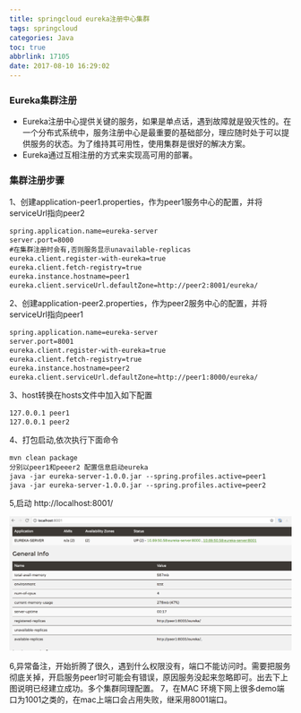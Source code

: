```yaml
---
title: springcloud eureka注册中心集群
tags: springcloud
categories: Java
toc: true
abbrlink: 17105
date: 2017-08-10 16:29:02
---
```

### Eureka集群注册
- Eureka注册中心提供关键的服务，如果是单点话，遇到故障就是毁灭性的。在一个分布式系统中，服务注册中心是最重要的基础部分，理应随时处于可以提供服务的状态。为了维持其可用性，使用集群是很好的解决方案。
- Eureka通过互相注册的方式来实现高可用的部署。
### 集群注册步骤

1、创建application-peer1.properties，作为peer1服务中心的配置，并将serviceUrl指向peer2

```
spring.application.name=eureka-server
server.port=8000
#在集群注册时会有,否则服务显示unavailable-replicas
eureka.client.register-with-eureka=true
eureka.client.fetch-registry=true
eureka.instance.hostname=peer1
eureka.client.serviceUrl.defaultZone=http://peer2:8001/eureka/

```



2、创建application-peer2.properties，作为peer2服务中心的配置，并将serviceUrl指向peer1

```
spring.application.name=eureka-server
server.port=8001
eureka.client.register-with-eureka=true
eureka.client.fetch-registry=true
eureka.instance.hostname=peer2
eureka.client.serviceUrl.defaultZone=http://peer1:8000/eureka/
```
3、host转换在hosts文件中加入如下配置

```
127.0.0.1 peer1  
127.0.0.1 peer2  
```
4、打包启动,依次执行下面命令

```
mvn clean package
分别以peer1和peeer2 配置信息启动eureka
java -jar eureka-server-1.0.0.jar --spring.profiles.active=peer1
java -jar eureka-server-1.0.0.jar --spring.profiles.active=peer2
```
5,启动 http://localhost:8001/

![eureka](https://raw.githubusercontent.com/zhulg/allpic/master/eureka.png)

6,异常备注，开始折腾了很久，遇到什么权限没有，端口不能访问时。需要把服务彻底关掉，开启服务peer1时可能会有错误，原因服务没起来忽略即可。出去下上图说明已经建立成功。多个集群同理配置。
7，在MAC 环境下网上很多demo端口为1001之类的，在mac上端口会占用失败，继采用8001端口。